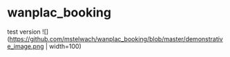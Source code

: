 # wanplac_booking
test version
![](https://github.com/mstelwach/wanplac_booking/blob/master/demonstrative_image.png | width=100)
